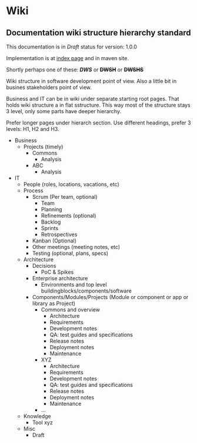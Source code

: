 # Wiki

## Documentation wiki structure hierarchy standard

This documentation is in *Draft* status for version: 1.0.0

Implementation is at [index page](index.html) and in maven site.

Shortly perhaps one of these: _**DWS**_ or ~~**DWSH**~~ or ~~**DWSHS**~~

Wiki structure in software development point of view.
Also a little bit in busines stakeholders point of view.

Business and IT can be in wiki under separate starting root pages. That holds wiki structure a in flat sstructure.
This way most of the structure stays 3 level, only some parts have deeper hierarchy.

Prefer longer pages under hierarch section. Use different headings, prefer 3 levels: H1, H2 and H3.

* Business
    * Projects (timely)
        * Commons
            * Analysis
        * ABC
            * Analysis
* IT
    * People (roles, locations, vacations, etc)
    * Process
        * Scrum (Per team, optional)
            * Team
            * Planning
            * Refinements (optional)
            * Backlog
            * Sprints
            * Retrospectives
        * Kanban (Optional)
        * Other meetings (meeting notes, etc)
        * Testing (optional, plans, specs)
    * Architecture
        * Decisions
            * PoC & Spikes
        * Enterprise architecture
            * Environments and top level buildingblocks/components/software
        * Components/Modules/Projects (Module or component or app or library as Project)
            * Commons and overview
                * Architecture
                * Requirements
                * Development notes
                * QA: test guides and specifications
                * Release notes
                * Deployment notes
                * Maintenance
            * XYZ
                * Architecture
                * Requirements
                * Development notes
                * QA: test guides and specifications
                * Release notes
                * Deployment notes
                * Maintenance
            * ...
    * Knowledge
        * Tool xyz
    * Misc
        * Draft
